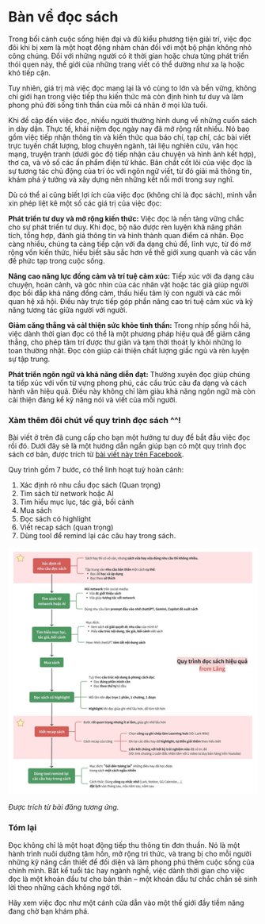 # Bàn về đọc sách

Trong bối cảnh cuộc sống hiện đại và đủ kiểu phương tiện giải trí, việc đọc đôi khi bị xem là một hoạt động nhàm chán đối với một bộ phận không nhỏ công chúng. Đối với những người có ít thời gian hoặc chưa từng phát triển thói quen này, thế giới của những trang viết có thể dường như xa lạ hoặc khó tiếp cận. 

Tuy nhiên, giá trị mà việc đọc mang lại là vô cùng to lớn và bền vững, không chỉ giới hạn trong việc tiếp thu kiến thức mà còn định hình tư duy và làm phong phú đời sống tinh thần của mỗi cá nhân ở mọi lứa tuổi.

Khi đề cập đến việc đọc, nhiều người thường hình dung về những cuốn sách in dày dặn. Thực tế, khái niệm đọc ngày nay đã mở rộng rất nhiều. Nó bao gồm việc tiếp nhận thông tin và kiến thức qua báo chí, tạp chí, các bài viết trực tuyến chất lượng, blog chuyên ngành, tài liệu nghiên cứu, văn học mạng, truyện tranh (dưới góc độ tiếp nhận câu chuyện và hình ảnh kết hợp), thơ ca, và vô số các ấn phẩm điện tử khác. Bản chất cốt lõi của việc đọc là sự tương tác chủ động của trí óc với ngôn ngữ viết, từ đó giải mã thông tin, khám phá ý tưởng và xây dựng nên những kết nối mới trong suy nghĩ.

Dù có thể ai cũng biết lợi ích của việc đọc (không chỉ là đọc sách), mình vẫn xin phép liệt kê một số các giá trị của việc đọc:

**Phát triển tư duy và mở rộng kiến thức:** Việc đọc là nền tảng vững chắc cho sự phát triển tư duy. Khi đọc, bộ não được rèn luyện khả năng phân tích, tổng hợp, đánh giá thông tin và hình thành quan điểm cá nhân. Đọc càng nhiều, chúng ta càng tiếp cận với đa dạng chủ đề, lĩnh vực, từ đó mở rộng vốn kiến thức, hiểu biết sâu sắc hơn về thế giới xung quanh và các vấn đề phức tạp trong cuộc sống.

**Nâng cao năng lực đồng cảm và trí tuệ cảm xúc:** Tiếp xúc với đa dạng câu chuyện, hoàn cảnh, và góc nhìn của các nhân vật hoặc tác giả giúp người đọc bồi đắp khả năng đồng cảm, thấu hiểu tâm lý con người và các mối quan hệ xã hội. Điều này trực tiếp góp phần nâng cao trí tuệ cảm xúc và kỹ năng tương tác giữa người với người.

**Giảm căng thẳng và cảI thiện sức khỏe tinh thần:** Trong nhịp sống hối hả, việc dành thời gian đọc có thể là một phương pháp hiệu quả để giảm căng thẳng, cho phép tâm trí được thư giãn và tạm thời thoát ly khỏi những lo toan thường nhật. Đọc còn giúp cải thiện chất lượng giấc ngủ và rèn luyện sự tập trung.

**Phát triển ngôn ngữ và khả năng diễn đạt:** Thường xuyên đọc giúp chúng ta tiếp xúc với vốn từ vựng phong phú, các cấu trúc câu đa dạng và cách hành văn hiệu quả. Điều này không chỉ làm giàu khả năng ngôn ngữ mà còn cải thiện đáng kể kỹ năng nói và viết của mỗi người.

### Xàm thêm đôi chút về quy trình đọc sách ^^!
Bài viết ở trên đã cung cấp cho bạn một hướng tư duy để bắt đầu việc đọc rồi đó. Dưới đây sẽ là một hướng dẫn ngắn giúp bạn có một quy trình đọc sách cơ bản, được trích từ [bài viết này trên Facebook](https://www.facebook.com/photo/?fbid=3630068103804007&set=gm.1258498735262538&idorvanity=186965029082586).

Quy trình gồm 7 bước, có thể linh hoạt tuỳ hoàn cảnh:

1. Xác định rõ nhu cầu đọc sách (Quan trọng)
2. Tìm sách từ network hoặc AI
3. Tìm hiểu mục lục, tác giả, bối cảnh
4. Mua sách
5. Đọc sách có highlight
6. Viết recap sách (quan trọng)
7. Dùng tool để remind lại các câu hay trong sách.

![](../assets/quy-trinh-doc-sach.png)

_Được trích từ bài đăng tương ứng._

### Tóm lại

Đọc không chỉ là một hoạt động tiếp thu thông tin đơn thuần. Nó là một hành trình nuôi dưỡng tâm hồn, mở rộng tri thức, và trang bị cho mỗi người những kỹ năng cần thiết để đối diện và làm phong phú thêm cuộc sống của chính mình. Bất kể tuổi tác hay ngành nghề, việc dành thời gian cho việc đọc là một khoản đầu tư cho bản thân – một khoản đầu tư chắc chắn sẽ sinh lời theo những cách không ngờ tới.

Hãy xem việc đọc như một cánh cửa dẫn vào một thế giới đầy tiềm năng đang chờ bạn khám phá.